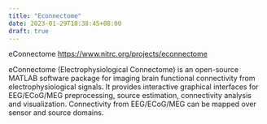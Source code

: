 ```yaml
---
title: "Econnectome"
date: 2023-01-29T18:38:45+08:00
draft: true
---
```



eConnectome
https://www.nitrc.org/projects/econnectome

eConnectome (Electrophysiological Connectome) is an open-source MATLAB software package for imaging brain functional connectivity from electrophysiological signals. It provides interactive graphical interfaces for EEG/ECoG/MEG preprocessing, source estimation, connectivity analysis and visualization. Connectivity from EEG/ECoG/MEG can be mapped over sensor and source domains.